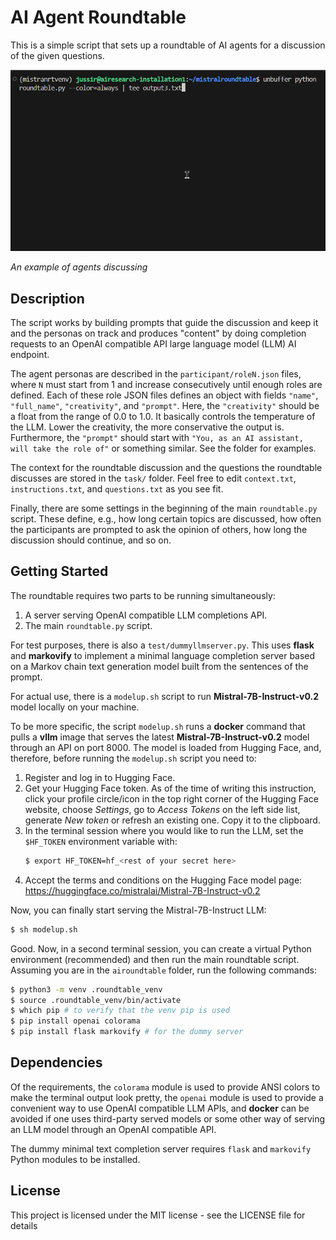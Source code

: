 # AI Agent Roundtable

This is a simple script that sets up a roundtable of AI agents for a discussion of the given questions.

![example discussion](./docs/run_roundtable.gif)

*An example of agents discussing*

## Description

The script works by building prompts that guide the discussion and keep it and the personas on track and produces "content" by doing completion requests to an OpenAI compatible API large language model (LLM) AI endpoint.

The agent personas are described in the `participant/roleN.json` files, where `N` must start from 1 and increase consecutively until enough roles are defined. Each of these role JSON files defines an object with fields `"name"`, `"full_name"`, `"creativity"`, and `"prompt"`. Here, the `"creativity"` should be a float from the range of 0.0 to 1.0. It basically controls the temperature of the LLM. Lower the creativity, the more conservative the output is. Furthermore, the `"prompt"` should start with `"You, as an AI assistant, will take the role of"` or something similar. See the folder for examples.

The context for the roundtable discussion and the questions the roundtable discusses are stored in the `task/` folder. Feel free to edit `context.txt`, `instructions.txt`, and `questions.txt` as you see fit.

Finally, there are some settings in the beginning of the main `roundtable.py` script. These define, e.g., how long certain topics are discussed, how often the participants are prompted to ask the opinion of others, how long the discussion should continue, and so on.

## Getting Started

The roundtable requires two parts to be running simultaneously:

1. A server serving OpenAI compatible LLM completions API.
2. The main `roundtable.py` script.

For test purposes, there is also a `test/dummyllmserver.py`. This uses **flask** and **markovify** to implement a minimal language completion server based on a Markov chain text generation model built from the sentences of the prompt.

For actual use, there is a `modelup.sh` script to run **Mistral-7B-Instruct-v0.2** model locally on your machine.

To be more specific, the script `modelup.sh` runs a **docker** command that pulls a **vllm** image that serves the latest **Mistral-7B-Instruct-v0.2** model through an API on port 8000. The model is loaded from Hugging Face, and, therefore, before running the `modelup.sh` script you need to:

1. Register and log in to Hugging Face.
2. Get your Hugging Face token. As of the time of writing this instruction, click your profile circle/icon in the top right corner of the Hugging Face website, choose *Settings*, go to *Access Tokens* on the left side list, generate *New token* or refresh an existing one. Copy it to the clipboard.
3. In the terminal session where you would like to run the LLM, set the `$HF_TOKEN` environment variable with:
   ```bash
   $ export HF_TOKEN=hf_<rest of your secret here>
   ```
4. Accept the terms and conditions on the Hugging Face model page: https://huggingface.co/mistralai/Mistral-7B-Instruct-v0.2 

Now, you can finally start serving the Mistral-7B-Instruct LLM:
```bash
$ sh modelup.sh
```

Good. Now, in a second terminal session, you can create a virtual Python environment (recommended) and then run the main roundtable script. Assuming you are in the `airoundtable` folder, run the following commands:

```bash
$ python3 -m venv .roundtable_venv
$ source .roundtable_venv/bin/activate
$ which pip # to verify that the venv pip is used
$ pip install openai colorama
$ pip install flask markovify # for the dummy server
```

## Dependencies 

Of the requirements, the `colorama` module is used to provide ANSI colors to make the terminal output look pretty, the `openai` module is used to provide a convenient way to use OpenAI compatible LLM APIs, and **docker** can be avoided if one uses third-party served models or some other way of serving an LLM model through an OpenAI compatible API.

The dummy minimal text completion server requires `flask` and `markovify` Python modules to be installed.

## License

This project is licensed under the MIT license - see the LICENSE file for details
